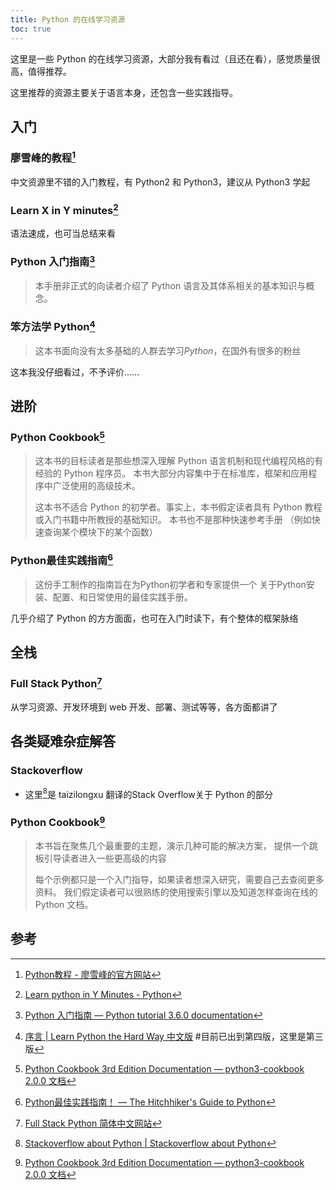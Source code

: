 ```yaml
---
title: Python 的在线学习资源
toc: true
---
```


这里是一些 Python 的在线学习资源，大部分我有看过（且还在看），感觉质量很高，值得推荐。

这里推荐的资源主要关于语言本身，还包含一些实践指导。

## 入门

### 廖雪峰的教程[^1]

中文资源里不错的入门教程，有 Python2 和 Python3，建议从 Python3 学起

### Learn X in Y minutes[^2]

语法速成，也可当总结来看

### Python 入门指南[^5]

> 本手册非正式的向读者介绍了 Python 语言及其体系相关的基本知识与概念。

### 笨方法学 Python[^8]

> 这本书面向没有太多基础的人群去学习*Python*，在国外有很多的粉丝

这本我没仔细看过，不予评价……

## 进阶

### Python Cookbook[^6]

> 这本书的目标读者是那些想深入理解 Python 语言机制和现代编程风格的有经验的 Python 程序员。 本书大部分内容集中于在标准库，框架和应用程序中广泛使用的高级技术。
>
> 这本书不适合 Python 的初学者。事实上，本书假定读者具有 Python 教程或入门书籍中所教授的基础知识。 本书也不是那种快速参考手册 （例如快速查询某个模块下的某个函数）

### Python最佳实践指南[^7]

> 这份手工制作的指南旨在为Python初学者和专家提供一个 关于Python安装、配置、和日常使用的最佳实践手册。

几乎介绍了 Python 的方方面面，也可在入门时读下，有个整体的框架脉络

## 全栈

### Full Stack Python[^3]

从学习资源、开发环境到 web 开发、部署、测试等等，各方面都讲了

## 各类疑难杂症解答

### Stackoverflow

- 这里[^4]是 taizilongxu 翻译的Stack Overflow关于 Python 的部分

### Python Cookbook[^6]

> 本书旨在聚焦几个最重要的主题，演示几种可能的解决方案， 提供一个跳板引导读者进入一些更高级的内容
>
> 每个示例都只是一个入门指导，如果读者想深入研究，需要自己去查阅更多资料。 我们假定读者可以很熟练的使用搜索引擎以及知道怎样查询在线的 Python 文档。

## 参考

[^1]: [Python教程 - 廖雪峰的官方网站](https://www.liaoxuefeng.com/wiki/0014316089557264a6b348958f449949df42a6d3a2e542c000)
[^2]: [Learn python in Y Minutes - Python](https://learnxinyminutes.com/docs/python/)
[^3]: [Full Stack Python 简体中文网站](http://fullstackpython.atjiang.com/table-of-contents.html)
[^4]: [Stackoverflow about Python | Stackoverflow about Python](https://taizilongxu.gitbooks.io/stackoverflow-about-python/content/)
[^5]: [Python 入门指南 — Python tutorial 3.6.0 documentation](http://www.pythondoc.com/pythontutorial3/index.html)
[^6]: [Python Cookbook 3rd Edition Documentation — python3-cookbook 2.0.0 文档](https://python3-cookbook.readthedocs.io/zh_CN/latest/index.html)
[^7]: [Python最佳实践指南！ — The Hitchhiker's Guide to Python](https://pythonguidecn.readthedocs.io/zh/latest/index.html)
[^8]: [序言 | Learn Python the Hard Way 中文版](https://flyouting.gitbooks.io/learn-python-the-hard-way-cn/content/) #目前已出到第四版，这里是第三版